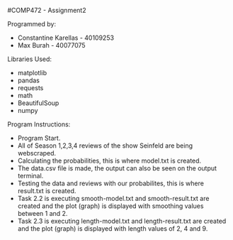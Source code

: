 #COMP472 - Assignment2

Programmed by:
- Constantine Karellas - 40109253
- Max Burah - 40077075

Libraries Used:
- matplotlib
- pandas
- requests
- math
- BeautifulSoup
- numpy

Program Instructions:
- Program Start.
- All of Season 1,2,3,4 reviews of the show Seinfeld are being webscraped.
- Calculating the probabilities, this is where model.txt is created.
- The data.csv file is made, the output can also be seen on the output terminal.
- Testing the data and reviews with our probabilites, this is where result.txt is created.
- Task 2.2 is executing smooth-model.txt and smooth-result.txt are created and the plot (graph) is displayed with smoothing values between 1 and 2.
- Task 2.3 is executing length-model.txt and length-result.txt are created and the plot (graph) is displayed with length values of 2, 4 and 9.
